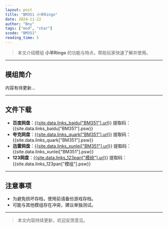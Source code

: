 ```yaml
---
layout: post
title: "BM351 小羊Ringo"
date: 2024-11-22
author: "Bny"
tags: ["mod", "char"]
scode: "BM351"
reading_time: 5
---
```


> 本文介绍模组 **小羊Ringo** 的功能与特点，帮助玩家快速了解并使用。

---

## 模组简介

内容有待更新...

---

## 文件下载
- **百度网盘**：[{{site.data.links_baidu["BM351"].url}}]({{site.data.links_baidu["BM351"].url}}) 提取码：{{site.data.links_baidu["BM351"].psw}}
- **夸克网盘**：[{{site.data.links_quark["BM351"].url}}]({{site.data.links_quark["BM351"].url}}) 提取码：{{site.data.links_quark["BM351"].psw}}
- **迅雷网盘**：[{{site.data.links_xunlei["BM351"].url}}]({{site.data.links_xunlei["BM351"].url}}) 提取码：{{site.data.links_xunlei["BM351"].psw}}
- **123网盘**：[{{site.data.links_123pan["模组"].url}}]({{site.data.links_123pan["模组"].url}}) 提取码：{{site.data.links_123pan["模组"].psw}}

---

## 注意事项
- 为避免损坏存档，使用前请备份游戏存档。
- 可能与其他模组存在冲突，建议单独测试。

---

> 本文内容持续更新，欢迎反馈意见。
